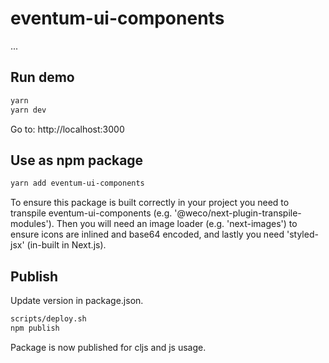 # eventum-ui-components

...

## Run demo

```sh
yarn
yarn dev
```
Go to: http://localhost:3000


## Use as npm package

```sh
yarn add eventum-ui-components
```

To ensure this package is built correctly in your project you need to transpile eventum-ui-components 
(e.g. '@weco/next-plugin-transpile-modules'). Then you will need an image loader (e.g. 'next-images') 
to ensure icons are inlined and base64 encoded, and lastly you need 'styled-jsx' (in-built in Next.js).


## Publish

Update version in package.json.
```sh
scripts/deploy.sh
npm publish
```
Package is now published for cljs and js usage.
